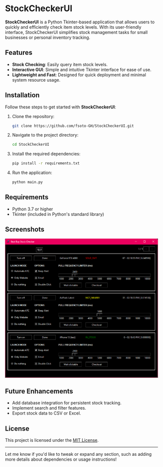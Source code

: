 # StockCheckerUI

**StockCheckerUI** is a Python Tkinter-based application that allows users to quickly and efficiently check item stock levels. With its user-friendly interface, StockCheckerUI simplifies stock management tasks for small businesses or personal inventory tracking.

## Features

- **Stock Checking**: Easily query item stock levels.
- **Interactive GUI**: Simple and intuitive Tkinter interface for ease of use.
- **Lightweight and Fast**: Designed for quick deployment and minimal system resource usage.

## Installation

Follow these steps to get started with **StockCheckerUI**:

1. Clone the repository:
   ```bash
   git clone https://github.com/fsoto-GH/StockCheckerUI.git
   ```
2. Navigate to the project directory:
   ```bash
   cd StockCheckerUI
   ```
3. Install the required dependencies:
   ```bash
   pip install -r requirements.txt
   ```
4. Run the application:
   ```bash
   python main.py
   ```

## Requirements

- Python 3.7 or higher
- Tkinter (included in Python's standard library)

## Screenshots

![A screenshot of my item stock checker showcasing all the configurable settings and three items being polled.](stock_checker.png)

## Future Enhancements

- Add database integration for persistent stock tracking.
- Implement search and filter features.
- Export stock data to CSV or Excel.

## License

This project is licensed under the [MIT License](LICENSE).

---

Let me know if you'd like to tweak or expand any section, such as adding more details about dependencies or usage instructions!
